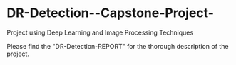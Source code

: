 # DR-Detection--Capstone-Project-
Project using Deep Learning and Image Processing Techniques

Please find the "DR-Detection-REPORT" for the thorough description of the project.
